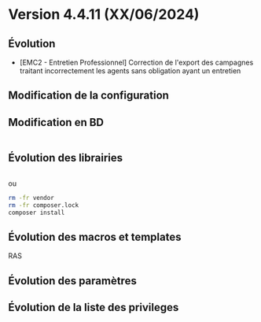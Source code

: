 # Version 4.4.11 (XX/06/2024)

## Évolution

- [EMC2 - Entretien Professionnel] Correction de l'export des campagnes traitant incorrectement les agents sans obligation ayant un entretien

## Modification de la configuration

## Modification en BD

```postgresql
```

## Évolution des librairies

```bash
```

ou

```bash
rm -fr vendor
rm -fr composer.lock
composer install
```

## Évolution des macros et templates

RAS

## Évolution des paramètres

## Évolution de la liste des privileges

